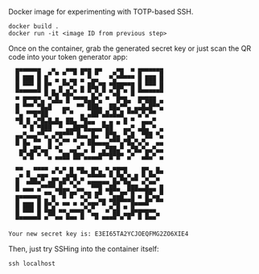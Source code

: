 Docker image for experimenting with TOTP-based SSH.

```
docker build .
docker run -it <image ID from previous step>
```

Once on the container, grab the generated secret key or just scan the QR code into your token generator app:

```
  █▀▀▀▀▀█  ▄▀▄ ▄▀▀█ █▀█ █▀   ▄▀█  ▀ █▀▀▀▀▀█
  █ ███ █ █  ▄ ▄ ▄▄ ▄ ▀▄▄   ▀▄▀▀▀▀▀ █ ███ █
  █ ▀▀▀ █ █▀  ▄▀▀▄▀ ▄ ██▄▀█ ▀███▀▀█ █ ▀▀▀ █
  ▀▀▀▀▀▀▀ █ █▄▀▄█▄▀ ▀ ▀▄▀▄▀ ▀▄█ ▀ █ ▀▀▀▀▀▀▀
  ▀ █▀▀█▀▄ ▀▄█▄ █ ▀▀▀█▄█▀▄ ▀  █▀█▄  █▀███ ▄
  █ ▀▀▀ ▀█▄█   ▄▄  ▀▀ ███▄  ██▄▀▀▄ ▄▄█▄█▀▀▄
  ▀▄ ▀▀█▀██    ▀ ▀  ▄ ▄██▀▄█▄█▄█ ▀▀▀▄▀▄▀▀
  ▀█ █ ▄▀█▄█▄█▄ ██▄ ▀█▄▄  ▄ ▄ ▄ █ ▀  ▄▄▄▀
    ▀ █ ▀███  ▀ ▄▄██▀█▄▄▄▄▀██   ▄▄▀ ▄█▄ ▀ ▄
  ▄▄▀▄▄▄▀▀▄ ▄▀█▀▀▀ █▄▄ █▄  █▀█▄ ▀▄█  ▀██ ▀▄
  █ █▄ ▀▀  █ ▀▄▀▀ ▀ ▄ ██▄▄▄▄▀▀▀▄▀█▄▀▄▀▄  ▄▄
   ▄█ ▄█▀▄▄▀ ▀▄  ▄▄▀ ▄ █  ▄▀██▄▀ ▄▀█▄▀▄▄▀▄▄
   ▀▄▀█ ▀ ▀▄ ▄▄██ ██▀▄▄▄▄█▀▀█▀█▀ ▄▀  ▄█▄▀ ▄

  ▀▀ ▄ ▀▀▀▀ ▄▀▄▀ █ ▀█▄ █▀▄ ▀▄▀█▀█    █▀▄ █▄
  ▄▀ ▀▄▄▀█▀ ▄▄ ▄█▀█ ▄ ▀▀▀▀▀ ▀▄▀█▄▀▄█ ▀▄▀▀▄
  █  ▀▀▀▀▄▄██ █▀ ▀▄▀  ▀███▀▀▄█▀ ▀█▄▄ ▀▄▀▀ ▄
  ▀ ▀▀▀ ▀ ▄▄ ▀██▀▄▄▀▀▄▄ ▄█ ▀█▀▀▄▄▀█▀▀▀██▀ █
  █▀▀▀▀▀█ ▄ █  ▀ ▀  ▀▄▀ ▀▄▄ ▄███▄▄█ ▀ █▄▀█▄
  █ ███ █ █▀▄▀ ▀▀ ▀ ▀▄▀█▀ ▀ ▄▀█ ▄ █▀▀▀▀
  █ ▀▀▀ █ ▀██ ▀▀▄▀▀▀█ ▀▄▄  ▀ ██ ▄▄█▀█▀█▀▀▄
  ▀▀▀▀▀▀▀ ▀  ▀▀ ▀▀▀ ▀   ▀ ▀▀▀▀ ▀ ▀  ▀ ▀▀▀

Your new secret key is: E3EI65TA2YCJOEQFMG2ZO6XIE4
```

Then, just try SSHing into the container itself:

```
ssh localhost
```
